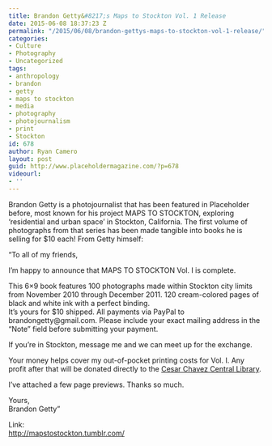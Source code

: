 ```yaml
---
title: Brandon Getty&#8217;s Maps to Stockton Vol. 1 Release
date: 2015-06-08 18:37:23 Z
permalink: "/2015/06/08/brandon-gettys-maps-to-stockton-vol-1-release/"
categories:
- Culture
- Photography
- Uncategorized
tags:
- anthropology
- brandon
- getty
- maps to stockton
- media
- photography
- photojournalism
- print
- Stockton
id: 678
author: Ryan Camero
layout: post
guid: http://www.placeholdermagazine.com/?p=678
videourl:
- ''
---
```


Brandon Getty is a photojournalist that has been featured in Placeholder before, most known for his project MAPS TO STOCKTON, exploring &#8216;residential and urban space&#8217; in Stockton, California. The first volume of photographs from that series has been made tangible into books he is selling for $10 each! From Getty himself:

&#8220;To all of my friends,

I’m happy to announce that MAPS TO STOCKTON Vol. I is complete.

<div class="text_exposed_show">
  <p>
    This 6&#215;9 book features 100 photographs made within Stockton city limits from November 2010 through December 2011. 120 cream-colored pages of black and white ink with a perfect binding.<br /> It’s yours for $10 shipped. All payments via PayPal to brandongetty@gmail.com. Please include your exact mailing address in the “Note” field before submitting your payment.
  </p>

  <p>
    If you&#8217;re in Stockton, message me and we can meet up for the exchange.
  </p>

  <p>
    Your money helps cover my out-of-pocket printing costs for Vol. I. Any profit after that will be donated directly to the <a class="profileLink" href="https://www.facebook.com/pages/Cesar-Chavez-Central-Library/153250681353299" data-gt="{&quot;entity_id&quot;:&quot;153250681353299&quot;,&quot;entity_path&quot;:&quot;\/ajax\/pagelet\/generic.php:PagePostsSectionPagelet&quot;}" data-hovercard="/ajax/hovercard/page.php?id=153250681353299">Cesar Chavez Central Library</a>.
  </p>

  <p>
    I&#8217;ve attached a few page previews. Thanks so much.
  </p>

  <p>
    Yours,<br /> Brandon Getty&#8221;
  </p>

  <p>
    Link:<br /> <a href="http://mapstostockton.tumblr.com/" target="_blank" rel="nofollow">http://mapstostockton.tumblr.com/</a>
  </p>
</div>
